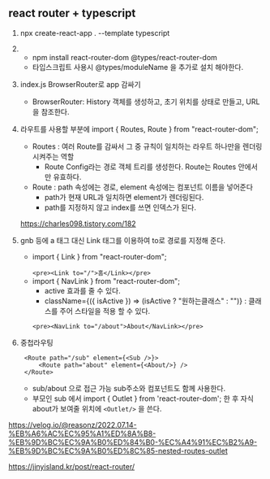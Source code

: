 ## react router + typescript

1. npx create-react-app . --template typescript
2. 
    - npm install react-router-dom @types/react-router-dom
    - 타입스크립트 사용시 @types/moduleName 을 추가로 설치 해야한다.

3. index.js BrowserRouter로 app 감싸기
    - BrowserRouter: History 객체를 생성하고, 초기 위치를 상태로 만들고, URL을 참조한다.

4. 라우트를 사용할 부분에 import { Routes, Route } from "react-router-dom";
    - Routes : 여러 Route를 감싸서 그 중 규칙이 일치하는 라우트 하나만을 렌더링 시켜주는 역할
        - Route Config라는 경로 객체 트리를 생성한다. Route는 Routes 안에서만 유효하다.
    - Route : path 속성에는 경로, element 속성에는 컴포넌트 이름을 넣어준다
        - path가 현재 URL과 일치하면 element가 렌더링된다.
        - path를 지정하지 않고 index를 쓰면 인덱스가 된다.
    
    <https://charles098.tistory.com/182>
        
5. gnb 등에 a 태그 대신 Link 태그를 이용하여 to로 경로를 지정해 준다.
    - import { Link } from "react-router-dom";
        > 
        ```<pre><Link to="/">홈</Link></pre>```
    - import { NavLink } from "react-router-dom";
        - active 효과를 줄 수 있다.
        - className={({ isActive }) => (isActive ? "원하는클래스" : "")} : 클래스를 주어 스타일을 적용 할 수 있다.
        > 
        ```<pre><NavLink to="/about">About</NavLink></pre>```

6. 중첩라우팅 
    >
        <Route path="/sub" element={<Sub />}>
            <Route path="about" element={<About/>} /> 
        </Route>
    - sub/about 으로 접근 가능 sub주소와 컴포넌트도 함께 사용한다.
    - 부모인 sub 에서 import { Outlet } from 'react-router-dom'; 한 후 자식 about가 보여줄 위치에 ```<Outlet/>``` 을 쓴다.      


<https://velog.io/@reasonz/2022.07.14-%EB%A6%AC%EC%95%A1%ED%8A%B8-%EB%9D%BC%EC%9A%B0%ED%84%B0-%EC%A4%91%EC%B2%A9-%EB%9D%BC%EC%9A%B0%ED%8C%85-nested-routes-outlet>

<https://jinyisland.kr/post/react-router/>
